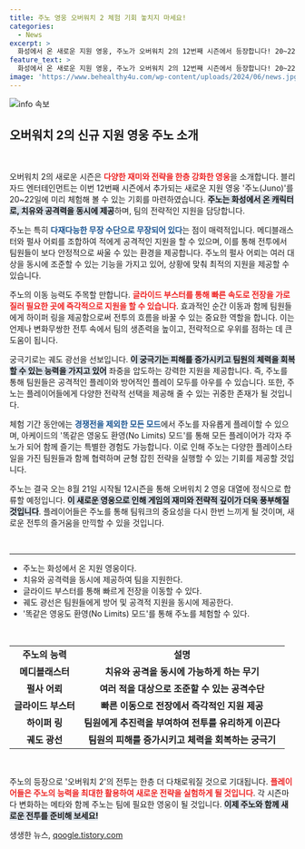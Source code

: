 ```yaml
---
title: 주노 영웅 오버워치 2 체험 기회 놓치지 마세요!
categories:
  - News
excerpt: >
  화성에서 온 새로운 지원 영웅, 주노가 오버워치 2의 12번째 시즌에서 등장합니다! 20~22일 미리 체험할 기회를 놓치지 마세요. 특별한 능력으로 팀을 강화하는 주노와 함께하는 신나는 전투가 기다립니다!
feature_text: >
  화성에서 온 새로운 지원 영웅, 주노가 오버워치 2의 12번째 시즌에서 등장합니다! 20~22일 미리 체험할 기회를 놓치지 마세요. 특별한 능력으로 팀을 강화하는 주노와 함께하는 신나는 전투가 기다립니다!
image: 'https://www.behealthy4u.com/wp-content/uploads/2024/06/news.jpg'
---
```


<p><img src="https://www.behealthy4u.com/wp-content/uploads/2024/06/news.jpg" alt="info 속보" /></p>

<h2 data-ke-size="size26">오버워치 2의 신규 지원 영웅 주노 소개</h2>

<p data-ke-size="size16">&nbsp;</p>

<p>오버워치 2의 새로운 시즌은 <b><span style="color: #ee2323;">다양한 재미와 전략을 한층 강화한 영웅</span></b>을 소개합니다. 블리자드 엔터테인먼트는 이번 12번째 시즌에서 추가되는 새로운 지원 영웅 '주노(Juno)'를 20~22일에 미리 체험해 볼 수 있는 기회를 마련하였습니다. <b><span style="background-color: #21538527;">주노는 화성에서 온 캐릭터로, 치유와 공격력을 동시에 제공</span></b>하며, 팀의 전략적인 지원을 담당합니다.</p>

<p>주노는 특히 <b><span style="color: #1a5490;">다재다능한 무장 수단으로 무장되어 있다</span></b>는 점이 매력적입니다. 메디블래스터와 펄사 어뢰를 조합하여 적에게 공격적인 지원을 할 수 있으며, 이를 통해 전투에서 팀원들이 보다 안정적으로 싸울 수 있는 환경을 제공합니다. 주노의 펄사 어뢰는 여러 대상을 동시에 조준할 수 있는 기능을 가지고 있어, 상황에 맞춰 최적의 지원을 제공할 수 있습니다.</p>

<p>주노의 이동 능력도 주목할 만합니다. <b><span style="color: #ee2323;">글라이드 부스터를 통해 빠른 속도로 전장을 가로질러 필요한 곳에 즉각적으로 지원을 할 수 있습니다</span></b>. 효과적인 순간 이동과 함께 팀원들에게 하이퍼 링을 제공함으로써 전투의 흐름을 바꿀 수 있는 중요한 역할을 합니다. 이는 언제나 변화무쌍한 전투 속에서 팀의 생존력을 높이고, 전략적으로 우위를 점하는 데 큰 도움이 됩니다.</p>

<p>궁극기로는 궤도 광선을 선보입니다. <b><span style="background-color: #21538527;">이 궁극기는 피해를 증가시키고 팀원의 체력을 회복할 수 있는 능력을 가지고 있어</span></b> 좌중을 압도하는 강력한 지원을 제공합니다. 즉, 주노를 통해 팀원들은 공격적인 플레이와 방어적인 플레이 모두를 아우를 수 있습니다. 또한, 주노는 플레이어들에게 다양한 전략적 선택을 제공해 줄 수 있는 귀중한 존재가 될 것입니다.</p>

<p>체험 기간 동안에는 <b><span style="color: #1a5490;">경쟁전을 제외한 모든 모드</span></b>에서 주노를 자유롭게 플레이할 수 있으며, 아케이드의 '똑같은 영웅도 환영(No Limits) 모드'를 통해 모든 플레이어가 각자 주노가 되어 함께 즐기는 특별한 경험도 가능합니다. 이로 인해 주노는 다양한 플레이스타일을 가진 팀원들과 함께 협력하며 균형 잡힌 전략을 실행할 수 있는 기회를 제공할 것입니다.</p>

<p>주노는 결국 오는 8월 21일 시작될 12시즌을 통해 오버워치 2 영웅 대열에 정식으로 합류할 예정입니다. <b><span style="background-color: #21538527;">이 새로운 영웅으로 인해 게임의 재미와 전략적 깊이가 더욱 풍부해질 것입니다</span></b>. 플레이어들은 주노를 통해 팀워크의 중요성을 다시 한번 느끼게 될 것이며, 새로운 전투의 즐거움을 만끽할 수 있을 것입니다. </p>

<p data-ke-size="size16">&nbsp;</p>

<hr>

<ul>
    <li>주노는 화성에서 온 지원 영웅이다.</li>
    <li>치유와 공격력을 동시에 제공하여 팀을 지원한다.</li>
    <li>글라이드 부스터를 통해 빠르게 전장을 이동할 수 있다.</li>
    <li>궤도 광선은 팀원들에게 방어 및 공격적 지원을 동시에 제공한다.</li>
    <li>'똑같은 영웅도 환영(No Limits) 모드'를 통해 주노를 체험할 수 있다.</li>
</ul>

<p data-ke-size="size16">&nbsp;</p> 

<table style="width: 100%;">
    <tr>
        <td style="text-align: center; height: 17px;"><b>주노의 능력</b></td>
        <td style="text-align: center; height: 17px;"><b>설명</b></td>
    </tr>
    <tr>
        <td style="text-align: center; height: 17px;"><b>메디블래스터</b></td>
        <td style="text-align: center; height: 17px;"><b>치유와 공격을 동시에 가능하게 하는 무기</b></td>
    </tr>
    <tr>
        <td style="text-align: center; height: 17px;"><b>펄사 어뢰</b></td>
        <td style="text-align: center; height: 17px;"><b>여러 적을 대상으로 조준할 수 있는 공격수단</b></td>
    </tr>
    <tr>
        <td style="text-align: center; height: 17px;"><b>글라이드 부스터</b></td>
        <td style="text-align: center; height: 17px;"><b>빠른 이동으로 전장에서 즉각적인 지원 제공</b></td>
    </tr>
    <tr>
        <td style="text-align: center; height: 17px;"><b>하이퍼 링</b></td>
        <td style="text-align: center; height: 17px;"><b>팀원에게 추진력을 부여하여 전투를 유리하게 이끈다</b></td>
    </tr>
    <tr>
        <td style="text-align: center; height: 17px;"><b>궤도 광선</b></td>
        <td style="text-align: center; height: 17px;"><b>팀원의 피해를 증가시키고 체력을 회복하는 궁극기</b></td>
    </tr>
</table>

<p data-ke-size="size16">&nbsp;</p> 

<p>주노의 등장으로 '오버워치 2'의 전투는 한층 더 다채로워질 것으로 기대됩니다. <b><span style="color: #ee2323;">플레이어들은 주노의 능력을 최대한 활용하여 새로운 전략을 실험하게 될 것입니다</span></b>. 각 시즌마다 변화하는 메타와 함께 주노는 팀에 필요한 영웅이 될 것입니다. <b><span style="background-color: #21538527;">이제 주노와 함께 새로운 전투를 준비해 보세요!</span></b></p>
생생한 뉴스, <a href="https://qoogle.tistory.com" rel="dofollow">qoogle.tistory.com</a>


